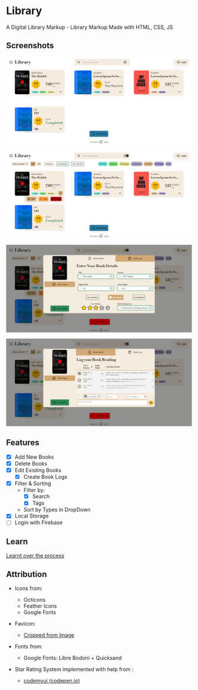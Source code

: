 # Library

A Digital Library Markup - Library Markup Made with HTML, CSS, JS

## Screenshots

![Alt text](assets/readme/Screenshot_20221103_164959.png)

![Alt text](assets/readme/Screenshot_20221103_165025.png)

![Alt text](assets/readme/Screenshot_20221103_165042.png)

![Alt text](assets/readme/Screenshot_20221103_165057.png)

## Features

- [x] Add New Books
- [x] Delete Books
- [x] Edit Existing Books
    - [x] Create Book Logs
- [x] Filter & Sorting
    - Filter by:
        - [x] Search
        - [x] Tags
    - Sort by Types in DropDown
- [x] Local Storage 
- [ ] Login with Firebase

## Learn

[Learnt over the process](./miss'n'take.md)

## Attribution

- Icons from:
    - Octicons
    - Feather Icons
    - Google Fonts

- Favicon: 
    - [Cropped from Image](https://www.vecteezy.com/vector-art/4629763-library-logo-icon-set)

- Fonts from:
    - Google Fonts: Libre Bodoni + Quicksand

- Star Rating System implemented with help from :
    - [codemyui (codepen.io)](https://codepen.io/ashleynolan/pen/MyqrPr?editors=0100)